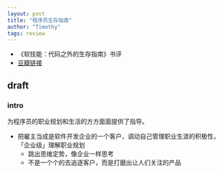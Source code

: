 ```yaml
---
layout: post
title: "程序员生存指南"
author: "Timothy"
tags: review 
---
```


- 《软技能：代码之外的生存指南》书评
- [豆瓣链接](https://book.douban.com/subject/36044253/)

## draft 

### intro 

为程序员的职业规划和生活的方方面面提供了指导。

- 把雇主当成是软件开发企业的一个客户，调动自己管理职业生涯的积极性，「企业级」理解职业规划
    - 跳出思维定势，像企业一样思考
    - 不是一个个的去追逐客户，而是打磨出让人们关注的产品












